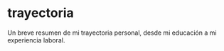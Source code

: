 # trayectoria
Un breve resumen de mi trayectoria personal, desde mi educación a mi experiencia laboral.
